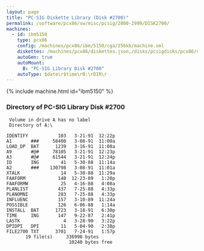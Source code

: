 ```yaml
---
layout: page
title: "PC-SIG Diskette Library (Disk #2700)"
permalink: /software/pcx86/sw/misc/pcsig/2000-2999/DISK2700/
machines:
  - id: ibm5150
    type: pcx86
    config: /machines/pcx86/ibm/5150/cga/256kb/machine.xml
    diskettes: /machines/pcx86/diskettes.json,/disks/pcsigdisks/pcx86/diskettes.json
    autoGen: true
    autoMount:
      B: "PC-SIG Library Disk #2700"
    autoType: $date\r$time\rB:\rDIR\r
---
```


{% include machine.html id="ibm5150" %}

### Directory of PC-SIG Library Disk #2700

     Volume in drive A has no label
     Directory of A:\

    IDENTIFY           103   3-21-91  12:22p
    A1       ###     58400   3-08-91  11:00a
    LOAD_DP  BAT      1239   3-16-91  11:08a
    A9       #@#     78105   3-21-91  12:23p
    A3       #@#     61544   3-21-91  12:24p
    ID       ING        41   5-30-88  11:14a
    A2       ###    130798   3-08-91  11:01a
    XTALK               14   5-30-88  11:29a
    FAAFORM            140  12-23-89   1:20p
    FAAFORMW            25   4-16-88   4:08a
    PLANLIST           437   7-25-88   4:33p
    PLANOMNI           283   7-25-88   4:33p
    INFLUENC           157   3-10-89  11:24a
    POSSIBLE           126   6-06-88   1:14a
    INSTALL  BAT      1723   3-18-91   6:30p
    TIME     ING       147   9-22-87   2:41p
    LASTK                4   3-28-90   3:22p
    DPIDPI   DPI        11   5-04-90   2:38p
    FILE2700 TXT      3701   7-24-91   1:57p
           19 file(s)     336998 bytes
                           10240 bytes free
